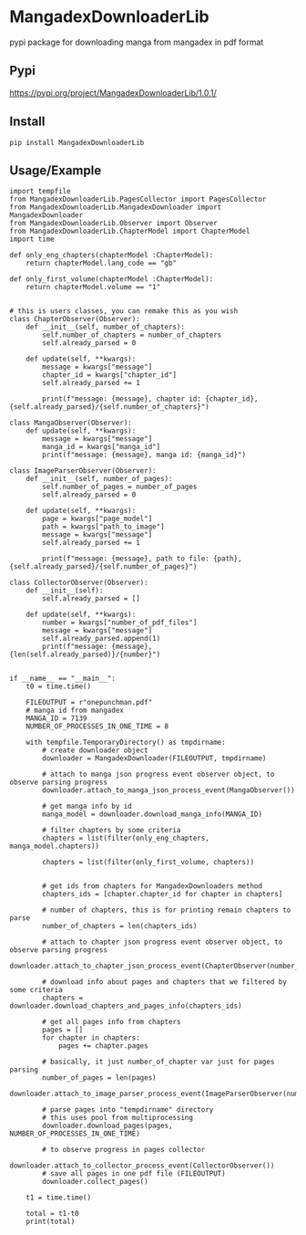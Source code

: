 # MangadexDownloaderLib
pypi package for downloading manga from mangadex in pdf format

## Pypi
https://pypi.org/project/MangadexDownloaderLib/1.0.1/

## Install 
```pip install MangadexDownloaderLib```


## Usage/Example

```
import tempfile
from MangadexDownloaderLib.PagesCollector import PagesCollector
from MangadexDownloaderLib.MangadexDownloader import MangadexDownloader
from MangadexDownloaderLib.Observer import Observer
from MangadexDownloaderLib.ChapterModel import ChapterModel
import time

def only_eng_chapters(chapterModel :ChapterModel):
    return chapterModel.lang_code == "gb"

def only_first_volume(chapterModel :ChapterModel):
    return chapterModel.volume == "1"


# this is users classes, you can remake this as you wish
class ChapterObserver(Observer):
    def __init__(self, number_of_chapters):
        self.number_of_chapters = number_of_chapters
        self.already_parsed = 0

    def update(self, **kwargs):
        message = kwargs["message"]
        chapter_id = kwargs["chapter_id"]
        self.already_parsed += 1

        print(f"message: {message}, chapter id: {chapter_id}, {self.already_parsed}/{self.number_of_chapters}")

class MangaObserver(Observer):
    def update(self, **kwargs):
        message = kwargs["message"]
        manga_id = kwargs["manga_id"]
        print(f"message: {message}, manga id: {manga_id}")

class ImageParserObserver(Observer):
    def __init__(self, number_of_pages):
        self.number_of_pages = number_of_pages
        self.already_parsed = 0

    def update(self, **kwargs):
        page = kwargs["page_model"]
        path = kwargs["path_to_image"]
        message = kwargs["message"]
        self.already_parsed += 1

        print(f"message: {message}, path to file: {path}, {self.already_parsed}/{self.number_of_pages}")

class CollectorObserver(Observer):
    def __init__(self):
        self.already_parsed = []

    def update(self, **kwargs):
        number = kwargs["number_of_pdf_files"] 
        message = kwargs["message"]
        self.already_parsed.append(1)
        print(f"message: {message}, {len(self.already_parsed)}/{number}")


if __name__ == "__main__":
    t0 = time.time()

    FILEOUTPUT = r"onepunchman.pdf"
    # manga id from mangadex
    MANGA_ID = 7139
    NUMBER_OF_PROCESSES_IN_ONE_TIME = 8

    with tempfile.TemporaryDirectory() as tmpdirname:
        # create downloader object
        downloader = MangadexDownloader(FILEOUTPUT, tmpdirname)
        
        # attach to manga json progress event observer object, to observe parsing progress
        downloader.attach_to_manga_json_process_event(MangaObserver())

        # get manga info by id
        manga_model = downloader.download_manga_info(MANGA_ID)
        
        # filter chapters by some criteria 
        chapters = list(filter(only_eng_chapters, manga_model.chapters))

        chapters = list(filter(only_first_volume, chapters))

        
        # get ids from chapters for MangadexDownloaders method
        chapters_ids = [chapter.chapter_id for chapter in chapters]

        # number of chapters, this is for printing remain chapters to parse        
        number_of_chapters = len(chapters_ids)
        
        # attach to chapter json progress event observer object, to observe parsing progress
        downloader.attach_to_chapter_json_process_event(ChapterObserver(number_of_chapters))

        # download info about pages and chapters that we filtered by some criteria
        chapters = downloader.download_chapters_and_pages_info(chapters_ids)

        # get all pages info from chapters
        pages = []
        for chapter in chapters:
            pages += chapter.pages
        
        # basically, it just number_of_chapter var just for pages parsing
        number_of_pages = len(pages)
        downloader.attach_to_image_parser_process_event(ImageParserObserver(number_of_pages))

        # parse pages into "tempdirname" directory
        # this uses pool from multiprocessing
        downloader.download_pages(pages, NUMBER_OF_PROCESSES_IN_ONE_TIME)

        # to observe progress in pages collector 
        downloader.attach_to_collector_process_event(CollectorObserver())
        # save all pages in one pdf file (FILEOUTPUT)
        downloader.collect_pages()

    t1 = time.time()

    total = t1-t0
    print(total)
```
